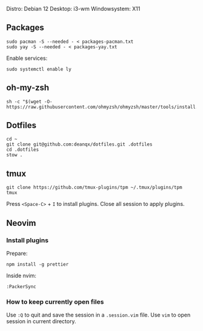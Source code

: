 Distro: Debian 12
Desktop: i3-wm
Windowsystem: X11

## Packages

```
sudo pacman -S --needed - < packages-pacman.txt
sudo yay -S --needed - < packages-yay.txt
```

Enable services:

```
sudo systemctl enable ly
```

## oh-my-zsh

```
sh -c "$(wget -O- https://raw.githubusercontent.com/ohmyzsh/ohmyzsh/master/tools/install.sh)"
```

## Dotfiles

```
cd ~
git clone git@github.com:deanqx/dotfiles.git .dotfiles
cd .dotfiles
stow .
```

## tmux

```
git clone https://github.com/tmux-plugins/tpm ~/.tmux/plugins/tpm
tmux
```

Press `<Space-C>` + `I` to install plugins. Close all session to apply plugins.

## Neovim

### Install plugins

Prepare:

```
npm install -g prettier
```

Inside nvim:

```
:PackerSync
```

### How to keep currently open files

Use `:Q` to quit and save the session in a `.session.vim` file.
Use `vim` to open session in current directory.
